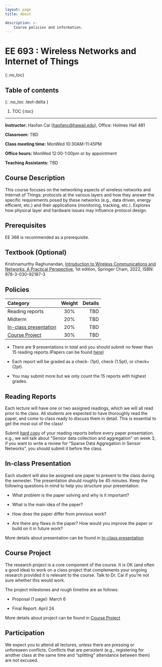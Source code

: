 ```yaml
---
layout: page
title: About

description: >-
    Course policies and information.
---
```


# EE 693 : Wireless Networks and Internet of Things
{:.no_toc}

## Table of contents
{: .no_toc .text-delta }

1. TOC
{:toc}

---
**Instructor:** Haofan Cai (<haofanc@hawaii.edu>), Office: Holmes Hall 481

**Classroom:** TBD

**Class meeting time:** MonWed 10:30AM-11:45PM

**Office hours:** MonWed 12:00-1:00pm or by appointment

**Teaching Assistants:** TBD

## Course Description

This course focuses on the networking aspects of wireless networks and Internet of Things: protocols at the various layers and how they answer the specific requirements posed by these networks (e.g., data driven, energy efficient, etc.) and their applications (monitoring, tracking, etc.). Explores how physical layer and hardware issues may influence protocol design. 


## Prerequisites
EE 368 is recommended as a prerequisite.

## Textbook (Optional)
Krishnamurthy Raghunandan, [Introduction to Wireless Communications and Networks: A Practical Perspective](https://link.springer.com/book/10.1007/978-3-030-92188-0), 1st edition, Springer Cham, 2022, ISBN: 978-3-030-92187-3

## Policies

| Category      | Weight | Details     |
| :---        |    :----:   |          ---: |
| Reading reports      | 30%       |  TBD  |
| Midterm   | 20%        | TBD     |
| [In-class presentation](../reading%20reports)   | 20%        |    TBD   |
| [Course Project](../Project)   | 30%        | TBD   |

- There are 9 presentations in total and you should submit no fewer than 15 reading reports.(Papers can be found [here](../paper%20list))

- Each report will be graded as a check- (1pt), check (1.5pt), or check+ (2pt).

- You may submit more but we only count the 15 reports with highest grades.

## Reading Reports

Each lecture will have one or two assigned readings, which we will all read prior to the class. All students are expected to have thoroughly read the paper, and come to class ready to discuss them in detail. This is essential to get the most out of the class!

Submit [hard copy](#) of your reading reports before every paper presentation. e.g., we will talk about "Sensor data collection and aggregation" on week 3, if you want to write a review for “Sparse Data Aggregation in Sensor Networks”, you should submit it before the class.

## In-class Presentation

Each student will also be assigned one paper to present to the class during the semester. The presentation should roughly be 45 minutes. Keep the following questions in mind to help you structure your presentation:

- What problem is the paper solving and why is it important?

- What is the main idea of the paper?

- How does the paper differ from previous work?

- Are there any flaws in the paper? How would you improve the paper or build on it in future work?

More details about presentation can be found in [In-class presentation](../reading%20reports)

## Course Project

The research project is a core component of the course. It is OK (and often a good idea) to work on a class project that complements your ongoing research provided it is relevant to the course. Talk to Dr. Cai if you're not sure whether this would work.

The project milestones and rough timeline are as follows:

- Proposal (1 page): March 6

- Final Report: April 24

More details about project can be found in [Course Project](../Project) 

## Participation

We expect you to attend all lectures, unless there are pressing or unforeseen conflicts. Conflicts that are persistent (e.g., registering for another class at the same time and “splitting” attendance between them) are not excused.
